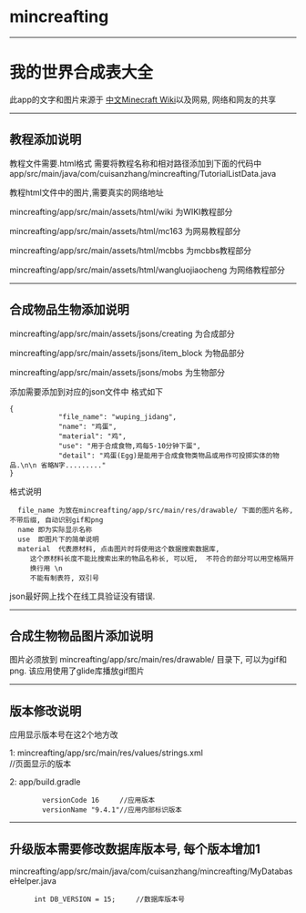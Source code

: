 # mincreafting
***
我的世界合成表大全
============
此app的文字和图片来源于 
[中文Minecraft Wiki](http://minecraft-zh.gamepedia.com/Minecraft_Wiki)以及网易, 网络和网友的共享<br />  

 
 ***
教程添加说明
-------------
教程文件需要.html格式
需要将教程名称和相对路径添加到下面的代码中
app/src/main/java/com/cuisanzhang/mincreafting/TutorialListData.java

教程html文件中的图片,需要真实的网络地址

mincreafting/app/src/main/assets/html/wiki
为WIKI教程部分

mincreafting/app/src/main/assets/html/mc163
为网易教程部分

mincreafting/app/src/main/assets/html/mcbbs
为mcbbs教程部分

mincreafting/app/src/main/assets/html/wangluojiaocheng
为网络教程部分




 
***
合成物品生物添加说明
-------------
mincreafting/app/src/main/assets/jsons/creating
为合成部分

mincreafting/app/src/main/assets/jsons/item_block
为物品部分

mincreafting/app/src/main/assets/jsons/mobs
为生物部分

添加需要添加到对应的json文件中
格式如下
<pre><code>{
            "file_name": "wuping_jidang",
            "name": "鸡蛋",
            "material": "鸡",
            "use": "用于合成食物,鸡每5-10分钟下蛋",
            "detail": "鸡蛋(Egg)是能用于合成食物类物品或用作可投掷实体的物品.\n\n 省略N字........."
}</code></pre>
格式说明
<pre><code>  file_name 为放在mincreafting/app/src/main/res/drawable/ 下面的图片名称, 不带后缀, 自动识别gif和png
  name 即为实际显示名称
  use  即图片下的简单说明
  material  代表原材料, 点击图片时将使用这个数据搜索数据库, 
     这个原材料长度不能比搜索出来的物品名称长, 可以短,  不符合的部分可以用空格隔开
     换行用 \n
     不能有制表符, 双引号
</code></pre>
json最好网上找个在线工具验证没有错误.

***

合成生物物品图片添加说明
-------------
图片必须放到
mincreafting/app/src/main/res/drawable/
目录下, 可以为gif和png.
该应用使用了glide库播放gif图片



***
版本修改说明
-------------
应用显示版本号在这2个地方改

1: mincreafting/app/src/main/res/values/strings.xml   
    //页面显示的版本

2: app/build.gradle         
<pre><code>        versionCode 16     //应用版本
        versionName "9.4.1"//应用内部标识版本
</code></pre>
***
升级版本需要修改数据库版本号, 每个版本增加1
-------------
mincreafting/app/src/main/java/com/cuisanzhang/mincreafting/MyDatabaseHelper.java
<pre><code>      int DB_VERSION = 15;     //数据库版本号
</code></pre>

        

